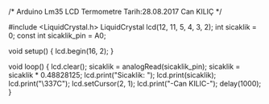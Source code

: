 /*
  Arduino Lm35 LCD Termometre
  Tarih:28.08.2017
  Can KILIÇ
*/

#include <LiquidCrystal.h>
LiquidCrystal lcd(12, 11, 5, 4, 3, 2);
int sicaklik = 0;
const int sicaklik_pin = A0;

void setup() {
  lcd.begin(16, 2);
}

void loop() {
  lcd.clear();
  sicaklik = analogRead(sicaklik_pin);
  sicaklik = sicaklik * 0.48828125;
  lcd.print("Sicaklik: ");
  lcd.print(sicaklik);
  lcd.print("\337C");
  lcd.setCursor(2, 1);
  lcd.print("-Can KILIC-");
  delay(1000);
}
